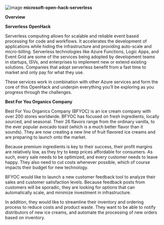 ![image](https://user-images.githubusercontent.com/22776263/150041916-41f3ddad-ae66-4a4b-863f-53e994ad1912.png)
**microsoft-open-hack-serverless**

**Overview**

**Serverless OpenHack**

Serverless computing allows for scalable and reliable event based processing for code and workflows. It accelerates the development of applications while hiding the infrastructure and providing auto-scale and micro-billing. Serverless technologies like Azure Functions, Logic Apps, and Event Grid are some of the services being adopted by development teams in startups, ISVs, and enterprises to implement new or extend existing solutions. Companies that adopt serverless benefit from a fast time to market and only pay for what they use.

These services work in combination with other Azure services and form the core of this OpenHack and underpin everything you’ll be exploring as you progress through the challenges.

**Best For You Organics Company**


Best For You Organics Company (BFYOC) is an ice cream company with over 200 stores worldwide. BFYOC has focused on fresh ingredients, locally sourced, and seasonal. Their 26 flavors range from the ordinary vanilla, to the ever popular avocado toast (which is a much better flavor than it sounds). They are now creating a new line of fruit flavored ice creams and are preparing to launch onto the market.

Because premium ingredients is key to their success, their profit margins are relatively low, as they try to keep prices affordable for consumers. As such, every sale needs to be optimized, and every customer needs to leave happy. They also need to cut costs whenever possible, which of course impacts their budget for new technology.

BFYOC would like to launch a new customer feedback tool to analyze their sales and customer satisfaction levels. Because feedback posts from customers will be sporadic, they are looking for options that can automatically scale, and minimize investment in infrastructure.

In addition, they would like to streamline their inventory and ordering process to reduce costs and product waste. They want to be able to notify distributors of new ice creams, and automate the processing of new orders based on inventory.

